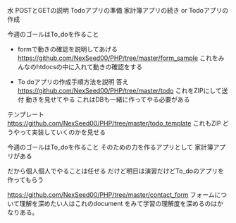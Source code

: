 水
POSTとGETの説明
Todoアプリの準備
家計簿アプリの続き or Todoアプリの作成

今週のゴールはTo_doを作ること
- formで動きの確認を説明してあげる
https://github.com/NexSeed00/PHP/tree/master/form_sample
これをみんなのhtdocsの中に入れて動きの確認をする

- To doアプリの作成手順方法を説明
答え
https://github.com/NexSeed00/PHP/tree/master/todo
これをZIPにして送付
動きを見せてやる
これはDBも一緒に作ってやる必要がある


テンプレート
https://github.com/NexSeed00/PHP/tree/master/todo_template
これもZIP
どうやって実装していくのかを見せる

今週のゴールはTo_doを作ること
そのための力を作るアプリとして
家計簿アプリがある

だから個人個人でやることは任せる
だけど明日は演習だけどTo_doのアプリを作ってもらう

https://github.com/NexSeed00/PHP/tree/master/contact_form
フォームについて理解を深めたい人はこれのdocument
をみて学習の理解度を深めるのはかなりある。


